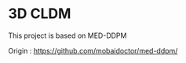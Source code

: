 <!-- #region -->
# 3D CLDM

This project is based on MED-DDPM

Origin : https://github.com/mobaidoctor/med-ddpm/
